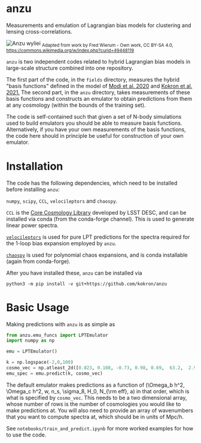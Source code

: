# anzu

Measurements and emulation of Lagrangian bias models for clustering and lensing cross-correlations.

![Anzu wyliei](http://stanford.edu/~kokron/anzu_2.png)
<sub>Adapted from work by Fred Wierum - Own work, CC BY-SA 4.0, https://commons.wikimedia.org/w/index.php?curid=49448119 <sub>


`anzu` is two independent codes related to hybrid Lagrangian bias models in large-scale structure combined into one repository.

The first part of the code, in the `fields` directory, measures the hybrid "basis functions" defined in the model of [Modi et al. 2020](https://arxiv.org/abs/1910.07097) and [Kokron et al. 2021.](https://arxiv.org/abs/2101.11014) The second part, in the `anzu` directory, takes measurements of these basis functions and constructs an emulator to obtain predictions from them at any cosmology (within the bounds of the training set). 

The code is self-contained such that given a set of N-body simulations used to build emulators you should be able to measure basis functions. Alternatively, if you have your own measurements of the basis functions, the code here should in principle be useful for construction of your own emulator. 


# Installation

The code has the following dependencies, which need to be installed before installing `anzu`:

`numpy`, `scipy`, `CCL`, `velocileptors` and `chaospy`.

`CCL` is the [Core Cosmology Library](https://github.com/LSSTDESC/CCL) developed by LSST DESC, and can be installed via conda (from the conda-forge channel). This is used to generate linear power spectra.

[`velocileptors`](https://github.com/sfschen/velocileptors) is used for pure LPT predictions for the spectra required for the 1-loop bias expansion employed by `anzu`. 

[`chaospy`](https://github.com/jonathf/chaospy) is used for polynomial chaos expansions, and is conda installable (again from conda-forge).

After you have installed these, `anzu` can be installed via

`python3 -m pip install -v git+https://github.com/kokron/anzu`


# Basic Usage

Making predictions with `anzu` is as simple as 

```python
from anzu.emu_funcs import LPTEmulator
import numpy as np

emu = LPTEmulator()

k = np.logspace(-2,0,100)
cosmo_vec = np.atleast_2d([0.023, 0.108, -0.73, 0.98, 0.69,  63.2,  2.95,  1.0])
emu_spec = emu.predict(k, cosmo_vec)

```

The default emulator makes predictions as a function of (\Omega_b h^2, \Omega_c h^2, w, n_s, \sigma_8, H_0, N_{\rm eff}, a) in that order, which
is what is specified by `cosmo_vec`. This needs to be a two dimensional array, whose number of rows is the number of cosmologies you would like to make predictions
at.
You will also need to provide an array of wavenumbers that you want to compute spectra at, which should be in units of Mpc/h.

See `notebooks/train_and_predict.ipynb` for more worked examples for how to use the code.



